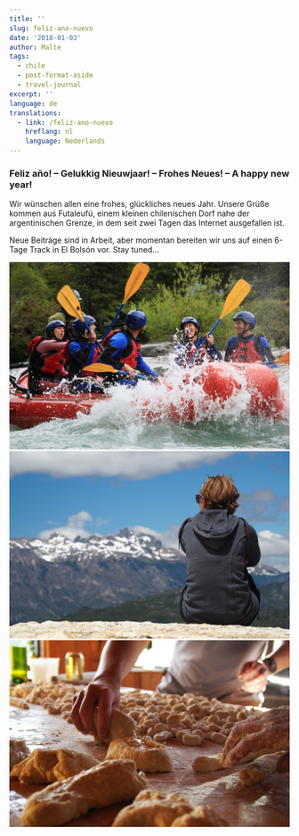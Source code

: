 ```yaml
---
title: ''
slug: feliz-ano-nuevo
date: '2018-01-03'
author: Malte
tags:
  - chile
  - post-format-aside
  - travel-journal
excerpt: ''
language: de
translations:
  - link: /feliz-ano-nuevo
    hreflang: nl
    language: Nederlands
---
```


### Feliz año! – Gelukkig Nieuwjaar! – Frohes Neues! – A happy new year!

Wir wünschen allen eine frohes, glückliches neues Jahr. Unsere Grüße kommen aus Futaleufú, einem kleinen chilenischen Dorf nahe der argentinischen Grenze, in dem seit zwei Tagen das Internet ausgefallen ist.

Neue Beiträge sind in Arbeit, aber momentan bereiten wir uns auf einen 6-Tage Track in El Bolsón vor. Stay tuned...

![](images/IMG_6348.jpg)
![](images/PC311038.jpg)
![](images/PC311066.jpg)
